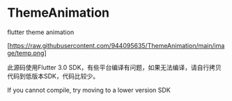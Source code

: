 # ThemeAnimation
flutter theme animation


[https://raw.githubusercontent.com/944095635/ThemeAnimation/main/image/temp.png]

此源码使用Flutter 3.0 SDK，有些平台编译有问题，如果无法编译，请自行拷贝代码到低版本SDK，代码比较少。

If you cannot compile, try moving to a lower version SDK
